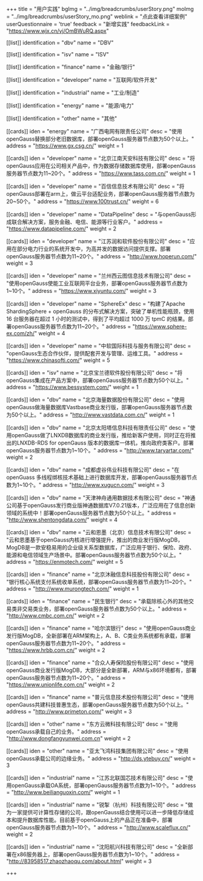 +++
title = "用户实践"
bgImg = "../img/breadcrumbs/userStory.png"
moImg = "../img/breadcrumbs/userStory_mo.png"
weblink = "点此查看详细案例"
userQuestionnaire = 'true'
feedback = "新增实践"
feedbackLink = "https://www.wjx.cn/vj/OmBWuRQ.aspx"



[[list]]
identification = "dbv"
name = "DBV"

[[list]]
identification = "isv"
name = "ISV"


[[list]]
identification = "finance"
name = "金融/银行"

[[list]]
identification = "developer"
name = "互联网/软件开发"


[[list]]
identification = "industrial"
name = "工业/制造"


[[list]]
identification = "energy"
name = "能源/电力"


[[list]]
identification = "other"
name = "其他"


[[cards]]
iden = "energy"
name = "广西电网有限责任公司"
desc = "使用openGauss替换部分老旧数据库，部署openGauss服务器节点数为50个以上。"
address = "https://www.gx.csg.cn/"
weight = 1


[[cards]]
iden = "developer"
name = "北京江南天安科技有限公司"
desc = "将openGauss应用在公司相关产品中，作为数据存储数据库使用，部署openGauss服务器节点数为11~20个。"
address = "https://www.tass.com.cn/"
weight = 1

[[cards]]
iden = "developer"
name = "百信信息技术有限公司"
desc = "将openGauss部署在arm上，做云平台适配业务，部署openGauss服务器节点数为20~50个。"
address = "https://www.100trust.cn/"
weight = 6

[[cards]]
iden = "developer"
name = "DataPipeline"
desc = "与openGauss形成联合解决方案，服务金融、电信、能源等行业客户。"
address = "https://www.datapipeline.com/"
weight = 2

[[cards]]
iden = "developer"
name = "江苏润和软件股份有限公司"
desc = "应用在部分电力行业的系统开发中，为高并发的数据访问提供支撑。部署openGauss服务器节点数为11~20个。"
address = "http://www.hoperun.com/"
weight = 3

[[cards]]
iden = "developer"
name = "兰州西云图信息技术有限公司"
desc = "使用openGauss使能工业互联网平台业务，部署openGauss服务器节点数为1~10个。"
address = "https://www.xiyuntu.com/"
weight = 3

[[cards]]
iden = "developer"
name = "SphereEx"
desc = "构建了Apache ShardingSphere + openGauss 的分布式解决方案，突破了单机性能瓶颈，使用 16 台服务器在超过 1 小时的测试中，得到了平均超过 1000 万 tpmC 的结果。部署openGauss服务器节点数为11~20个。"
address = "https://www.sphere-ex.com/zh/"
weight = 4 

[[cards]]
iden = "developer"
name = "中软国际科技与服务有限公司"
desc = "openGauss生态合作伙伴，提供配套开发与管理、运维工具。"
address = "https://www.chinasofti.com/"
weight = 5


[[cards]]
iden = "isv"
name = "北京宝兰德软件股份有限公司"
desc = "将openGauss集成在产品方案中，部署openGauss服务器节点数为50个以上。"
address = "https://www.bessystem.com/"
weight = 1


[[cards]]
iden = "dbv"
name = "北京海量数据股份有限公司"
desc = "使用openGauss做海量数据库Vastbase商业发行版，部署openGauss服务器节点数为50个以上。"
address = "http://www.vastdata.com.cn/"
weight = 1

[[cards]]
iden = "dbv"
name = "北京太阳塔信息科技有限责任公司"
desc = "使用openGauss做了LNXDB数据库的商业发行版，推给新客户使用，同时正在将推出的LNXDB-RDS for openGauss 版本的数据库一体机，推向政府类客户。部署openGauss服务器节点数为1~10个。"
address = "http://www.taryartar.com/"
weight = 2

[[cards]]
iden = "dbv"
name = "成都虚谷伟业科技有限公司"
desc = "在openGuass 多线程绑核技术基础上进行数据库开发，部署openGauss服务器节点数为1~10个。"
address = "http://www.xugucn.com/"
weight = 3

[[cards]]
iden = "dbv"
name = "天津神舟通用数据技术有限公司"
desc = "神通公司基于openGauss发行商业版神通数据库V7.0.21版本，广泛应用在了信息创新领域的系统中！部署openGauss服务器节点数为50个以上。"
address = "http://www.shentongdata.com/"
weight = 4

[[cards]]
iden = "dbv"
name = "云和恩墨（北京）信息技术有限公司"
desc = "云和恩墨基于openGauss内核进行增强提升，推出的商业发行版MogDB，MogDB是一款安稳易用的企业级关系型数据库，广泛应用于银行、保险、政府、能源和电信领域生产场景中。部署openGauss服务器节点数为50个以上。"
address = "https://enmotech.com/"
weight = 5


[[cards]]
iden = "finance"
name = "北京沐融信息科技股份有限公司"
desc = "银行核心系统支付系统收单系统，部署openGauss服务器节点数为11~20个。"
address = "http://www.murongtech.com/"
weight = 1

[[cards]]
iden = "finance"
name = "民生银行"
desc = "承载除核心外的其他交易类非交易类业务，部署openGauss服务器节点数为50个以上。"
address = "http://www.cmbc.com.cn/"
weight = 2

[[cards]]
iden = "finance"
name = "哈尔滨银行"
desc = "使用openGauss商业发行版MogDB，全新部署在ARM架构上，A、B、C类业务系统都有承载，部署openGauss服务器节点数为11~20个。"
address = "https://www.hrbb.com.cn/"
weight = 2

[[cards]]
iden = "finance"
name = "合众人寿保险股份有限公司"
desc = "使用openGauss商业发行版MogDB，大部分是全新部署，ARM与x86环境都有，部署openGauss服务器节点数为11~20个。"
address = "https://www.unionlife.com.cn/"
weight = 2

[[cards]]
iden = "finance"
name = "普元信息技术股份有限公司"
desc = "使用openGauss共建科技普惠生态，部署openGauss服务器节点数为50个以上。"
address = "http://www.primeton.com/"
weight = 3

[[cards]]
iden = "other"
name = "东方云微科技有限公司"
desc = "使用openGauss承载自己的业务。"
address = "http://www.dongfangyunwei.com.cn"
weight = 2

[[cards]]
iden = "other"
name = "亚太飞鸿科技集团有限公司"
desc = "使用openGauss承载公司的边缘业务。"
address = "http://ds.ytebuy.cn/"
weight = 3

[[cards]]
iden = "industrial"
name = "江苏北联国芯技术有限公司"
desc = "使用openGauss承载OA系统，部署openGauss服务器节点数为1~10个。"
address = "http://www.beilianguoxin.com/"
weight = 1

[[cards]]
iden = "industrial"
name = "锐掣（杭州）科技有限公司"
desc = "做为一家提供可计算性存储的公司，跟openGauss结合使用可以进一步降低存储成本和提升数据库性能。目前基于openGauss上的产品正在准备中，部署openGauss服务器节点数为1~10个。"
address = "http://www.scaleflux.cn/"
weight = 2

[[cards]]
iden = "industrial"
name = "沈阳航兴科技有限公司"
desc = "全新部署在x86服务器上，部署openGauss服务器节点数为1~10个。"
address = "http://83958517.zhaozhaoqu.com/about.html"
weight = 3

+++

<!--

[[list]]
identification = "government"
name = "教育/学术/科研"

[[list]]
identification = "education"
name = "政府/事业单位"

[[list]]
identification = "science"
name = "医疗/生物技术/其他科学"

[[list]]
identification = "energy"
name = "能源/电力"

[[list]]
identification = "carriers"
name = "运营商"

[[list]]
identification = "oilgas"
name = "油气"

[[list]]
identification = "transportation"
name = "交通"

[[list]]
identification = "safecity"
name = "安平"

 -->
